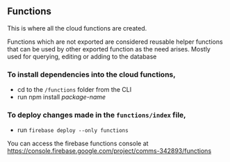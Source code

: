 ## Functions

This is where all the cloud functions are created.

Functions which are not exported are considered reusable helper functions that can be used by other exported function as the need arises. Mostly used for querying, editing or adding to the database

### To install dependencies into the cloud functions,

- cd to the `/functions` folder from the CLI
- run npm install _package-name_

### To deploy changes made in the `functions/index` file,

- run `firebase deploy --only functions`

You can access the firebase functions console at https://console.firebase.google.com/project/comms-342893/functions

